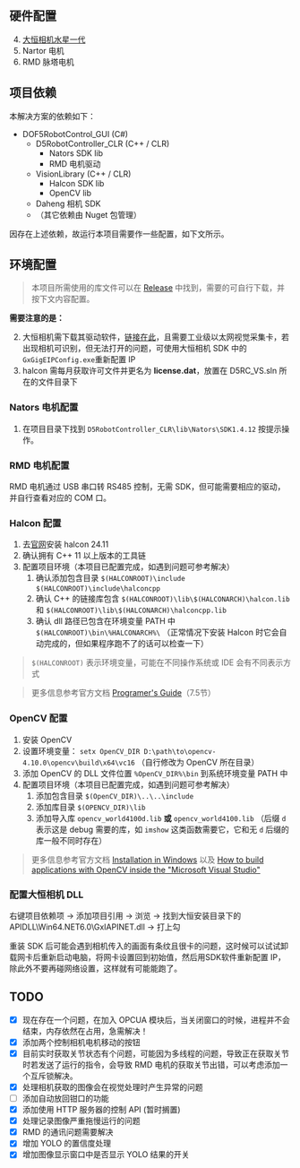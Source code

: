 ﻿## 硬件配置

4. [大恒相机水星一代](https://www.daheng-imaging.com/downloads/)
5. Nartor 电机
6. RMD 脉塔电机

## 项目依赖

本解决方案的依赖如下：
- DOF5RobotControl_GUI (C#)
	- D5RobotController_CLR (C++ / CLR)
		- Nators SDK lib
		- RMD 电机驱动
	- VisionLibrary (C++ / CLR)
		- Halcon SDK lib 
		- OpenCV lib
	- Daheng 相机 SDK
	- （其它依赖由 Nuget 包管理）

因存在上述依赖，故运行本项目需要作一些配置，如下文所示。

## 环境配置

> 本项目所需使用的库文件可以在 [Release](https://github.com/drawal001/D5RC_VS/releases/tag/v0.1.0) 中找到，需要的可自行下载，并按下文内容配置。

**需要注意的是：**

2. 大恒相机需下载其驱动软件，[链接在此](https://www.daheng-imaging.com/downloads/)，且需要工业级以太网视觉采集卡，若出现相机可识别，但无法打开的问题，可使用大恒相机 SDK 中的`GxGigEIPConfig.exe`重新配置 IP
3. halcon 需每月获取许可文件并更名为 **license.dat**，放置在 D5RC_VS.sln 所在的文件目录下

### Nators 电机配置

1. 在项目目录下找到 `D5RobotController_CLR\lib\Nators\SDK1.4.12` 按提示操作。

### RMD 电机配置

RMD 电机通过 USB 串口转 RS485 控制，无需 SDK，但可能需要相应的驱动，并自行查看对应的 COM 口。

### Halcon 配置

1. 去[官网](https://www.mvtec.com/cn/downloads)安装 halcon 24.11
1. 确认拥有 C++ 11 以上版本的工具链
1. 配置项目环境（本项目已配置完成，如遇到问题可参考解决）
	1. 确认添加包含目录  `$(HALCONROOT)\include` `$(HALCONROOT)\include\halconcpp`
	1. 确认 C++ 的链接库包含 `$(HALCONROOT)\lib\$(HALCONARCH)\halcon.lib` 和 `$(HALCONROOT)\lib\$(HALCONARCH)\halconcpp.lib`
	1. 确认 dll 路径已包含在环境变量 PATH 中 `$(HALCONROOT)\bin\%HALCONARCH%\` （正常情况下安装 Halcon 时它会自动完成的，但如果程序跑不了的话可以检查一下）

> `$(HALCONROOT)` 表示环境变量，可能在不同操作系统或 IDE 会有不同表示方式

> 更多信息参考官方文档 [Programer's Guide](https://www.mvtec.com/fileadmin/Redaktion/mvtec.com/products/halcon/documentation/halcon/programmers_guide.pdf)（7.5节）

### OpenCV 配置

1. 安装 OpenCV
1. 设置环境变量： `setx OpenCV_DIR D:\path\to\opencv-4.10.0\opencv\build\x64\vc16` （自行修改为 OpenCV 所在目录）
1. 添加 OpenCV 的 DLL 文件位置 `%OpenCV_DIR%\bin` 到系统环境变量 PATH 中  
1. 配置项目环境（本项目已配置完成，如遇到问题可参考解决）
	1. 添加包含目录 `$(OpenCV_DIR)\..\..\include`
	1. 添加库目录 `$(OPENCV_DIR)\lib`
	1. 添加导入库 `opencv_world4100d.lib` **或** `opencv_world4100.lib` （后缀 `d` 表示这是 debug 需要的库，如 `imshow` 这类函数需要它，它和无 `d` 后缀的库一般不同时存在）

> 更多信息参考官方文档 [Installation in Windows](https://docs.opencv.org/4.x/d3/d52/tutorial_windows_install.html#tutorial_windows_install_path) 以及 [How to build applications with OpenCV inside the "Microsoft Visual Studio"](https://docs.opencv.org/4.x/dd/d6e/tutorial_windows_visual_studio_opencv.html)

### 配置大恒相机 DLL

右键项目依赖项 -> 添加项目引用 -> 浏览 -> 找到大恒安装目录下的 APIDLL\Win64\.NET6.0\GxIAPINET.dll -> 打上勾

重装 SDK 后可能会遇到相机传入的画面有条纹且很卡的问题，这时候可以试试卸载网卡后重新启动电脑，将网卡设置回到初始值，然后用SDK软件重新配置 IP，除此外不要再碰网络设置，这样就有可能能跑了。

## TODO

- [x] 现在存在一个问题，在加入 OPCUA 模块后，当关闭窗口的时候，进程并不会结束，内存依然在占用，急需解决！
- [x] 添加两个控制相机电机移动的按钮
- [x] 目前实时获取关节状态有个问题，可能因为多线程的问题，导致正在获取关节时若发送了运行的指令，会导致 RMD 电机的获取关节出错，可以考虑添加一个互斥锁解决。
- [x] 处理相机获取的图像会在视觉处理时产生异常的问题
- [ ] 添加自动放回钳口的功能
- [x] 添加使用 HTTP 服务器的控制 API (暂时搁置)
- [x] 处理记录图像严重拖慢运行的问题
- [x] RMD 的通讯问题需要解决
- [x] 增加 YOLO 的置信度处理
- [x] 增加图像显示窗口中是否显示 YOLO 结果的开关
